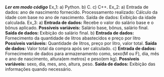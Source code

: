 ***Ler em modo código***
Ex_1: a) Python. b) C. c) C++.
Ex_2: a) Entrada de dados: ano de nascimento fornecido. Processamento realizado: Cálculo da idade com base no ano de nascimento. Saída de dados: Exibição da idade calculada.
Ex_3: a) **Entrada de dados:** Recebe o valor do salário base e o bônus aplicado. **Possíveis variáveis:** Salário base, bônus, salário final. **Saída de dados:** Exibição do salário final. 
      b) **Entrada de dados:** Fornecimento da quantidade de litros abastecidos e preço por litro **Possíveis variáveis:** Quantidade de litros, preço por litro, valor total. **Saída de dados:** Valor total da compra após ser calculado.
      c) **Entrada de dados:** Fornecimento de dados para armazenamento como, sexo(M ou F), dia, mês e ano de nascimento, altura(em metros) e peso(em kg). **Possíveis variáveis:** sexo, dia, mes, ano, altura, peso.  **Saída de dados:** Exibição das informações quando necessário.
      
